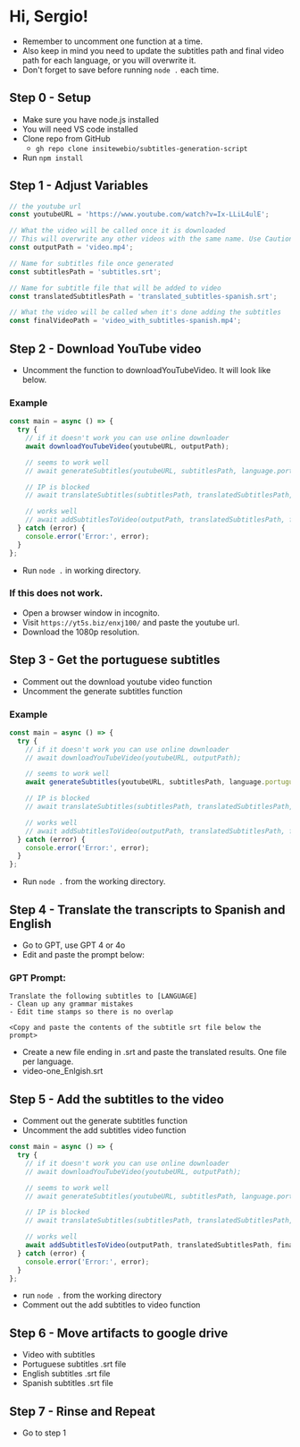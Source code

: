 # Hi, Sergio!

- Remember to uncomment one function at a time.
- Also keep in mind you need to update the subtitles path and final video path for each language, or you will overwrite it.
- Don't forget to save before running `node .` each time.

## Step 0 - Setup

- Make sure you have node.js installed
- You will need VS code installed
- Clone repo from GitHub
  - `gh repo clone insitewebio/subtitles-generation-script`
- Run `npm install`




## Step 1 - Adjust Variables

```javascript
// the youtube url
const youtubeURL = 'https://www.youtube.com/watch?v=Ix-LLiL4ulE';

// What the video will be called once it is downloaded
// This will overwrite any other videos with the same name. Use Caution.
const outputPath = 'video.mp4';

// Name for subtitles file once generated
const subtitlesPath = 'subtitles.srt';

// Name for subtitle file that will be added to video
const translatedSubtitlesPath = 'translated_subtitles-spanish.srt';

// What the video will be called when it's done adding the subtitles
const finalVideoPath = 'video_with_subtitles-spanish.mp4';
```



## Step 2 - Download YouTube video

- Uncomment the function to downloadYouTubeVideo. It will look like below.

### Example
```javascript
const main = async () => {
  try {
    // if it doesn't work you can use online downloader
    await downloadYouTubeVideo(youtubeURL, outputPath);

    // seems to work well
    // await generateSubtitles(youtubeURL, subtitlesPath, language.portuguese);

    // IP is blocked
    // await translateSubtitles(subtitlesPath, translatedSubtitlesPath, language.english);

    // works well
    // await addSubtitlesToVideo(outputPath, translatedSubtitlesPath, finalVideoPath);
  } catch (error) {
    console.error('Error:', error);
  }
};
```

- Run `node .` in working directory.

### If this does not work.

- Open a browser window in incognito.
- Visit `https://yt5s.biz/enxj100/` and paste the youtube url.
- Download the 1080p resolution.




## Step 3 - Get the portuguese subtitles

- Comment out the download youtube video function
- Uncomment the generate subtitles function

### Example
```javascript
const main = async () => {
  try {
    // if it doesn't work you can use online downloader
    // await downloadYouTubeVideo(youtubeURL, outputPath);

    // seems to work well
    await generateSubtitles(youtubeURL, subtitlesPath, language.portuguese);

    // IP is blocked
    // await translateSubtitles(subtitlesPath, translatedSubtitlesPath, language.english);

    // works well
    // await addSubtitlesToVideo(outputPath, translatedSubtitlesPath, finalVideoPath);
  } catch (error) {
    console.error('Error:', error);
  }
};
```

- Run `node .` from the working directory.




## Step 4 - Translate the transcripts to Spanish and English

- Go to GPT, use GPT 4 or 4o
- Edit and paste the prompt below:

 ### GPT Prompt:
 ```
 Translate the following subtitles to [LANGUAGE]
 - Clean up any grammar mistakes
 - Edit time stamps so there is no overlap

 <Copy and paste the contents of the subtitle srt file below the prompt>
 ```

 - Create a new file ending in .srt and paste the translated results. One file per language.
 - video-one_Enlgish.srt




## Step 5 - Add the subtitles to the video

- Comment out the generate subtitles function
- Uncomment the add subtitles video function

```javascript
const main = async () => {
  try {
    // if it doesn't work you can use online downloader
    // await downloadYouTubeVideo(youtubeURL, outputPath);

    // seems to work well
    // await generateSubtitles(youtubeURL, subtitlesPath, language.portuguese);

    // IP is blocked
    // await translateSubtitles(subtitlesPath, translatedSubtitlesPath, language.english);

    // works well
    await addSubtitlesToVideo(outputPath, translatedSubtitlesPath, finalVideoPath);
  } catch (error) {
    console.error('Error:', error);
  }
};
```

- run `node .` from the working directory
- Comment out the add subtitles to video function




## Step 6 - Move artifacts to google drive
- Video with subtitles
- Portuguese subtitles .srt file
- English subtitles .srt file
- Spanish subtitles .srt file




## Step 7 - Rinse and Repeat

- Go to step 1


